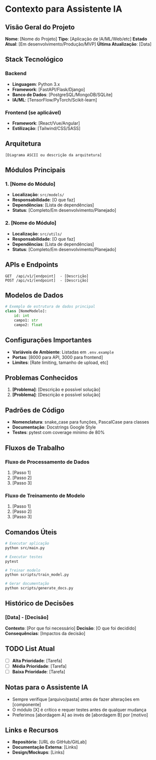 # Contexto para Assistente IA

## Visão Geral do Projeto
**Nome**: [Nome do Projeto]
**Tipo**: [Aplicação de IA/ML/Web/etc]
**Estado Atual**: [Em desenvolvimento/Produção/MVP]
**Última Atualização**: [Data]

## Stack Tecnológico
### Backend
- **Linguagem**: Python 3.x
- **Framework**: [FastAPI/Flask/Django]
- **Banco de Dados**: [PostgreSQL/MongoDB/SQLite]
- **IA/ML**: [TensorFlow/PyTorch/Scikit-learn]

### Frontend (se aplicável)
- **Framework**: [React/Vue/Angular]
- **Estilização**: [Tailwind/CSS/SASS]

## Arquitetura
```
[Diagrama ASCII ou descrição da arquitetura]
```

## Módulos Principais

### 1. [Nome do Módulo]
- **Localização**: `src/models/`
- **Responsabilidade**: [O que faz]
- **Dependências**: [Lista de dependências]
- **Status**: [Completo/Em desenvolvimento/Planejado]

### 2. [Nome do Módulo]
- **Localização**: `src/utils/`
- **Responsabilidade**: [O que faz]
- **Dependências**: [Lista de dependências]
- **Status**: [Completo/Em desenvolvimento/Planejado]

## APIs e Endpoints
```
GET  /api/v1/[endpoint]  - [Descrição]
POST /api/v1/[endpoint]  - [Descrição]
```

## Modelos de Dados
```python
# Exemplo de estrutura de dados principal
class [NomeModelo]:
    id: int
    campo1: str
    campo2: float
```

## Configurações Importantes
- **Variáveis de Ambiente**: Listadas em `.env.example`
- **Portas**: [8000 para API, 3000 para frontend]
- **Limites**: [Rate limiting, tamanho de upload, etc]

## Problemas Conhecidos
1. **[Problema]**: [Descrição e possível solução]
2. **[Problema]**: [Descrição e possível solução]

## Padrões de Código
- **Nomenclatura**: snake_case para funções, PascalCase para classes
- **Documentação**: Docstrings Google Style
- **Testes**: pytest com coverage mínimo de 80%

## Fluxos de Trabalho

### Fluxo de Processamento de Dados
1. [Passo 1]
2. [Passo 2]
3. [Passo 3]

### Fluxo de Treinamento de Modelo
1. [Passo 1]
2. [Passo 2]
3. [Passo 3]

## Comandos Úteis
```bash
# Executar aplicação
python src/main.py

# Executar testes
pytest

# Treinar modelo
python scripts/train_model.py

# Gerar documentação
python scripts/generate_docs.py
```

## Histórico de Decisões

### [Data] - [Decisão]
**Contexto**: [Por que foi necessário]
**Decisão**: [O que foi decidido]
**Consequências**: [Impactos da decisão]

## TODO List Atual
- [ ] **Alta Prioridade**: [Tarefa]
- [ ] **Média Prioridade**: [Tarefa]
- [ ] **Baixa Prioridade**: [Tarefa]

## Notas para o Assistente IA
- Sempre verifique [arquivo/pasta] antes de fazer alterações em [componente]
- O módulo [X] é crítico e requer testes antes de qualquer mudança
- Preferimos [abordagem A] ao invés de [abordagem B] por [motivo]

## Links e Recursos
- **Repositório**: [URL do GitHub/GitLab]
- **Documentação Externa**: [Links]
- **Design/Mockups**: [Links]